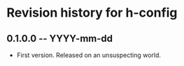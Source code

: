 # Revision history for h-config

## 0.1.0.0 -- YYYY-mm-dd

* First version. Released on an unsuspecting world.
